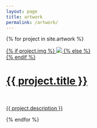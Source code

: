 ```yaml
---
layout: page
title: artwork
permalink: /artwork/
---
```


{% for project in site.artwork %}

<!-- {% if project.redirect %}
<div class="project">
    <div class="thumbnail">
        <a href="{{ project.redirect }}" target="_blank">
        {% if project.img %}
        <img class="thumbnail" src="{{ project.img }}"/>
        {% else %}
        <div class="thumbnail blankbox"></div>
        {% endif %}    
        <span>
            <h1>{{ project.title }}</h1>
            <br/>
            <p>{{ project.description }}</p>
        </span>
        </a>
    </div>
</div>
{% else %} -->

<div class="project_art ">
    <div class="thumbnail_art">
        <div class="img_row">
            <a href="{{ site.baseurl }}{{ project.url }}">
            {% if project.img %}
            <img class="thumbnail_art" src="{{ project.img }}"/>
            {% else %}
            <div class="thumbnail_art blankbox"></div>
            {% endif %}    
            <span>
                <h1>{{ project.title }}</h1>
                <br/>
                <p>{{ project.description }}</p>
            </span>
            </a>
        </div>
    </div>
</div>

<!-- {% endif %} -->

{% endfor %}
